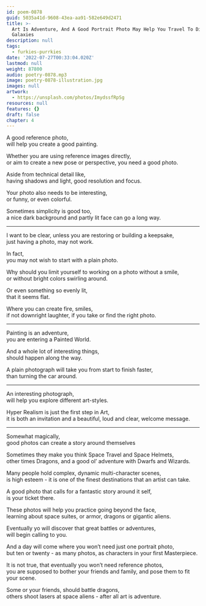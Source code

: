 ```yaml
---
id: poem-0878
guid: 5035a41d-9608-43ea-aa91-582e649d2471
title: >-
  Art Is Adventure, And A Good Portrait Photo May Help You Travel To Distant
  Galaxies
description: null
tags:
  - furkies-purrkies
date: '2022-07-27T00:33:04.020Z'
lastmod: null
weight: 87800
audio: poetry-0878.mp3
image: poetry-0878-illustration.jpg
images: null
artwork:
  - https://unsplash.com/photos/ImydssfRpSg
resources: null
features: {}
draft: false
chapter: 4
---
```


A good reference photo,\
will help you create a good painting.

Whether you are using reference images directly,\
or aim to create a new pose or perspective, you need a good photo.

Aside from technical detail like,\
having shadows and light, good resolution and focus.

Your photo also needs to be interesting,\
or funny, or even colorful.

Sometimes simplicity is good too,\
a nice dark background and partly lit face can go a long way.

---

I want to be clear, unless you are restoring or building a keepsake,\
just having a photo, may not work.

In fact,\
you may not wish to start with a plain photo.

Why should you limit yourself to working on a photo without a smile,\
or without bright colors swirling around.

Or even something so evenly lit,\
that it seems flat.

Where you can create fire, smiles,\
if not downright laughter, if you take or find the right photo.

---

Painting is an adventure,\
you are entering a Painted World.

And a whole lot of interesting things,\
should happen along the way.

A plain photograph will take you from start to finish faster,\
than turning the car around.

---

An interesting photograph,\
will help you explore different art-styles.

Hyper Realism is just the first step in Art,\
it is both an invitation and a beautiful, loud and clear, welcome message.

---

Somewhat magically,\
good photos can create a story around themselves

Sometimes they make you think Space Travel and Space Helmets,\
other times Dragons, and a good ol’ adventure with Dwarfs and Wizards.

Many people hold complex, dynamic multi-character scenes,\
is high esteem - it is one of the finest destinations that an artist can take.

A good photo that calls for a fantastic story around it self,\
is your ticket there.

These photos will help you practice going beyond the face,\
learning about space suites, or armor, dragons or gigantic aliens.

Eventually yo will discover that great battles or adventures,\
will begin calling to you.

And a day will come where you won’t need just one portrait photo,\
but ten or twenty - as many photos, as characters in your first Masterpiece.

It is not true, that eventually you won’t need reference photos,\
you are supposed to bother your friends and family, and pose them to fit your scene.

Some or your friends, should battle dragons,\
others shoot lasers at space aliens - after all art is adventure.

